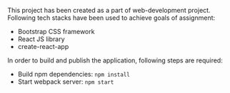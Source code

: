 This project has been created as a part of web-development project. 
Following tech stacks have been used to achieve goals of assignment:
- Bootstrap CSS framework
- React JS library
- create-react-app

In order to build and publish the application, following steps are required:
- Build npm dependencies: `npm install`
- Start webpack server: `npm start`
